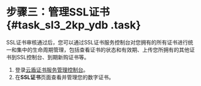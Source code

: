 # 步骤三：管理SSL证书 {#task_sl3_2kp_ydb .task}

SSL证书审核通过后，您可以通过SSL证书服务控制台对您拥有的所有证书进行统一和集中的生命周期管理，包括查看证书的状态和有效期、上传您所拥有的其他证书到SSL控制台、到期新购证书等。

1.  登录[云盾证书服务管理控制台](https://yundun.console.aliyun.com/?p=cas#/)。 
2.  在**SSL证书**页面查看并管理您的数字证书。 

